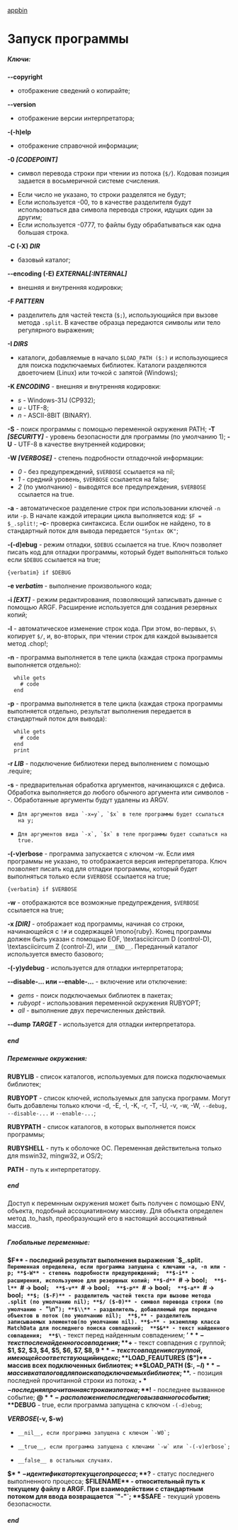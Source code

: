 [appbin]()
# Запуск программы

##### Ключи:
**--copyright**
- отображение сведений о копирайте;

**--version**
- отображение версии интерпретатора;

**-(-h)elp**
- отображение справочной информации;

**-0 _[CODEPOINT]_**
- символ перевода строки при чтении из потока (`$/`). Кодовая позиция задается в восьмеричной системе счисления.

+   Если число не указано, то строки разделятся не будут;
+   Если используется -00, то в качестве разделителя будут использоваться два символа перевода строки, идущих один за другим;
+   Если используется -0777, то файлы буду обрабатываться как одна большая строка.

**-C (-X) _DIR_**
- базовый каталог;

**--encoding (-E) _EXTERNAL[:INTERNAL]_**
- внешняя и внутренняя кодировки;

**-F _PATTERN_**
- разделитель для частей текста (`$;`), использующийся при вызове метода `.split`. В качестве образца передаются символы или тело регулярного выражения;

**-I _DIRS_**
- каталоги, добавляемые в начало `$LOAD_PATH ($:)` и использующиеся для поиска подключаемых библиотек. Каталоги разделяются двоеточием (Linux) или точкой с запятой (Windows);

**-K _ENCODING_** - внешняя и внутренняя кодировки:

[e]: EUC-JP;
+  _s_ - Windows-31J (CP932);
+  _u_ - UTF-8;
+  _n_ - ASCII-8BIT (BINARY).
  
**-S** - поиск программы с помощью переменной окружения PATH;
**-T _[SECURITY]_** - уровень безопасности для программы (по умолчанию 1);
**-U** - UTF-8 в качестве внутренней кодировки;

**-W _[VERBOSE]_** - степень подробности отладочной информации:

+  _0_ - без предупреждений, `$VERBOSE` ссылается на nil;
+  _1_ - средний уровень, `$VERBOSE` ссылается на false;
+  _2_ (по умолчанию) - выводятся все предупреждения, `$VERBOSE` ссылается на true.
  
**-a** - автоматическое разделение строк при использовании ключей `-n` или `-p`. В начале каждой итерации цикла выполняется код: `$F = $_.split!`;
**-c**- проверка синтаксиса. Если ошибок не найдено, то в стандартный поток для вывода передается `"Syntax OK"`;

**-(-d)ebug** - режим отладки, `$DEBUG` ссылается на true. Ключ позволяет писать код для отладки программы, который будет выполняться только если `$DEBUG` ссылается на true;

`{verbatim} if $DEBUG` 
  
**-e _verbatim_** - выполнение произвольного кода;

**-i _[EXT]_** - режим редактирования, позволяющий записывать данные с помощью ARGF. Расширение используется для создания резервных копий; 

**-l** - автоматическое изменение строк кода. При этом, во-первых, `$\` копирует `$/`, и, во-вторых, при чтении строк для каждой вызывается метод .chop!;

**-n** - программа выполняется в теле цикла (каждая строка программы выполняется отдельно):  
```
  while gets 
    # code 
  end
```    
  
**-p** - программа выполняется в теле цикла (каждая строка программы выполняется отдельно, результат выполнения передается в стандартный поток для вывода):  
```
  while gets 
    # code 
  end
  print
```
  
**-r _LIB_** - подключение библиотеки перед выполнением с помощью .require;

**-s** - предварительная обработка аргументов, начинающихся с дефиса. Обработка выполняется до любого обычного аргумента или символов --. Обработанные аргументы будут удалены из ARGV.

+	  Для аргументов вида `-x=y`, `$x` в теле программы будет ссылаться на y;
+	  Для аргументов вида `-x`, `$x` в теле программы будет ссылаться на true.
  
**-(-v)erbose** - программа запускается с ключом -w. Если имя программы не указано, то отображается версия интерпретатора. Ключ позволяет писать код для отладки программы, который будет выполняться только если `$VERBOSE` ссылается на true;

`{verbatim} if $VERBOSE`

**-w** - отображаются все возможные предупреждения, `$VERBOSE` ссылается на true;

**-x _[DIR]_** - отображает код программы, начиная со строки, начинающейся с `!#` и содержащей \mono{ruby}. Конец программы должен быть указан с помощью EOF, \textasciicircum D (control-D), \textasciicircum Z (control-Z), или `__END__`. Переданный каталог используется вместо базового;

**-(-y)ydebug** - используется для отладки интерпретатора;

**--disable-... или --enable-...** - включение или отключение:

+   _gems_ - поиск подключаемых библиотек в пакетах;
+   _rubyopt_ - использования переменной окружения RUBYOPT;
+   _all_ - выполнение двух перечисленных действий.
  
**--dump _TARGET_** - используется для отладки интерпретатора.
##### end

##### Переменные окружения:

**RUBYLIB** - список каталогов, используемых для поиска подключаемых библиотек; 

**RUBYOPT** - список ключей, используемых для запуска программ. Могут быть добавлены только ключи -d, -E, -I, -K, -r, -T, -U, -v, -w, -W, `--debug, --disable-...` и `--enable-...`; 

**RUBYPATH** - список каталогов, в которых выполняется поиск программы; 
  
**RUBYSHELL** - путь к оболочке ОС. Переменная действительна только для mswin32, mingw32, и OS/2; 
  
**PATH** - путь к интерпретатору.
##### end

Доступ к перемнным окружения может быть получен с помощью ENV, объекта, подобный ассоциативному массиву. Для объекта определен метод .to_hash, преобразующий его в настоящий ассоциативный массив.

##### Глобальные переменные:

**$F** - последний результат выполнения выражения `$_.split`. Переменная определена, если программа запущена с ключами -a, -n или -p;
**$-W** - степень подробности предупреждений; 
**$-i** - расширения, используемое для резервных копий;
**$-d** `# -> bool`; 
**$-l** `# -> bool`; 
**$-v** `# -> bool`; 
**$-p** `# -> bool`; 
**$-a** `# -> bool`;
**$; ($-F)** - разделитель частей текста при вызове метода .split (по умолчанию nil);
**$/ ($-0)** - символ перевода строки (по умолчанию - `"\n"`);
**$\\** - разделитель, добавляемый при передаче объектов в поток (по умолчанию nil); 
**$,** - разделитель записываемых элементов(по умолчанию nil).
**$~** - экземпляр класса MatchData для последнего поиска совпадений; 
**$&** - текст найденного совпадения; 
**$\`** - текст перед найденным совпадением; 
**$'** - текст после найденного совпадения; 
**$+** - текст совпадения с группой; 
**$1, $2, $3, $4, $5, $6, $7, $8, $9** - текст совпадения с группой, имеющей соответствующий индекс;
**$LOAD_FEAUTURES ($")** - массив всех подключенных библиотек;
**$LOAD_PATH ($:, $-I)** - массив каталогов для поиска подключаемых библиотек;
**$.** - позиция последней прочитанной строки из потока; 
**$_** - последняя прочитанная строка из потока;
**$!** - последнее вызванное событие; 
**$@** - расположение последнего вызванного события;
**$DEBUG** - true, если программа запущена с ключом `-(-d)ebug`;
 
**$VERBOSE ($-v, $-w)**

+	  __nil__, если программа запущена с ключом `-W0`;
+	  __true__, если программа запущена с ключами `-w` или `-(-v)erbose`;
+	  __false__ в остальных случаях.

**$$** - идентификатор текущего процесса;
**$?** - статус последнего выполненного процесса;
**$FILENAME** - относительный путь к текущему файлу в ARGF. При взаимодействии с стандартным потоком для ввода возвращается `"-"`;
**$SAFE** - текущий уровень безопасности.
##### end  